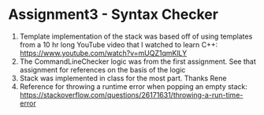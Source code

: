 # Assignment3 - Syntax Checker

1. Template implementation of the stack was based off of using templates from a 10 hr long YouTube video that I watched to learn C++: https://www.youtube.com/watch?v=mUQZ1qmKlLY
2. The CommandLineChecker logic was from the first assignment. See that assignment for references on the basis of the logic
3. Stack was implemented in class for the most part. Thanks Rene
4. Reference for throwing a runtime error when popping an empty stack: https://stackoverflow.com/questions/26171631/throwing-a-run-time-error

